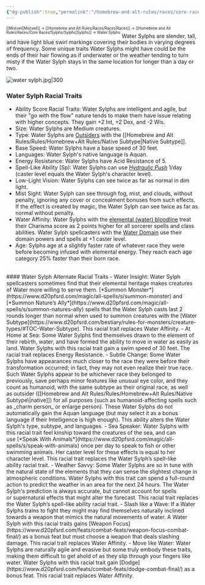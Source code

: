 ```yaml
---
{"dg-publish":true,"permalink":"/homebrew-and-alt-rules/races/core-races/sylphs/water-sylphs/"}
---
```


<sup><sup>[[Mistveil\|Mistveil]] → [[Homebrew and Alt Rules/Races/Races\|Races]] → [[Homebrew and Alt Rules/Races/Core Races/Sylphs/Sylphs\|Sylphs]] → Water Sylphs</sup></sup>
Water Sylphs are slender, tall, and have light blue swirl markings covering their bodies in varying degrees of frequency. Some unique traits Water Sylphs might have could be the ends of their hair flowing as if underwater or the weather tending to turn misty if the Water Sylph stays in the same location for longer than a day or two. 

![water sylph.jpg|300](/img/user/Attachments/water%20sylph.jpg)

### Water Sylph Racial Traits
- Ability Score Racial Traits: Water Sylphs are intelligent and agile, but their "go with the flow" nature tends to make them have issue relating with higher concepts. They gain +2 Int, +2 Dex, and -2 Wis.
- Size: Water Sylphs are Medium creatures.
- Type: Water Sylphs are [Outsiders](https://www.d20pfsrd.com/bestiary/monster-listings/outsiders/) with the [[Homebrew and Alt Rules/Rules/Homebrew+Alt Rules/Native Subtype\|Native Subtype]].
- Base Speed: Water Sylphs have a base speed of 30 feet.
- Languages: Water Sylph's native language is Aquan.
- Energy Resistance: Water Sylphs have Acid Resistance of 5.
- Spell-Like Ability (Sp): Water Sylphs can use [*Hydraulic Push*](https://www.d20pfsrd.com/magic/all-spells/h/hydraulic-push) 1/day (caster level equals the Water Sylph's character level).
- Low-Light Vision: Water Sylphs can see twice as far as normal in dim light.
- Mist Sight: Water Sylph can see through fog, mist, and clouds, without penalty, ignoring any cover or concealment bonuses from such effects. If the effect is created by magic, the Water Sylph can see twice as far as normal without penalty.
- Water Affinity: Water Sylphs with the [elemental (water) bloodline](https://www.d20pfsrd.com/classes/core-classes/sorcerer/bloodlines/bloodlines-from-paizo/elemental-bloodline) treat their Charisma score as 2 points higher for all sorcerer spells and class abilities. Water Sylph spellcasters with the [Water Domain](https://www.d20pfsrd.com/classes/core-classes/cleric/domains/paizo-domains/water-domain/) use their domain powers and spells at +1 caster level.
- Age: Sylphs age at a slightly faster rate of whatever race they were before becoming infused with elemental energy. They reach each age category 25% faster than their born race.
<br>
#### Water Sylph Alternate Racial Traits
- Water Insight: Water Sylph spellcasters sometimes find that their elemental heritage makes creatures of Water more willing to serve them. [*Summon Monster*](https://www.d20pfsrd.com/magic/all-spells/s/summon-monster) and [*Summon Nature’s Ally*](https://www.d20pfsrd.com/magic/all-spells/s/summon-natures-ally) spells that the Water Sylph casts last 2 rounds longer than normal when used to summon creatures with the [Water Subtype](https://www.d20pfsrd.com/bestiary/rules-for-monsters/creature-types/#TOC-Water-Subtype). This racial trait replaces Water Affinity.
- At Home at Sea: Some Water Sylphs find themselves drawn to the element of their rebirth, water, and have formed the ability to move in water as easily as land. Water Sylphs with this racial trait gain a swim speed of 30 feet. The racial trait replaces Energy Resistance.
- Subtle Change: Some Water Sylphs have appearances much closer to the race they were before their transformation occurred; in fact, they may not even realize their true race. Such Water Sylphs appear to be whichever race they belonged to previously, save perhaps minor features like unusual eye color, and they count as humanoid, with the same subtype as their original race, as well as outsider ([[Homebrew and Alt Rules/Rules/Homebrew+Alt Rules/Native Subtype\|native]]) for all purposes (such as humanoid-affecting spells such as _charm person_ or enlarge person). These Water Sylphs do not automatically gain the Aquan language (but may select it as a bonus language if their Intelligence is high enough). This ability alters the Water Sylph's type, subtype, and languages.
- Sea Speaker: Water Sylphs with this racial trait feel kinship toward the creatures of the sea, and can use [*Speak With Animals*](https://www.d20pfsrd.com/magic/all-spells/s/speak-with-animals) once per day to speak to fish or other swimming animals. Her caster level for these effects is equal to her character level. This racial trait replaces the Water Sylph’s spell-like ability racial trait.
- Weather Savvy: Some Water Sylphs are so in tune with the natural state of the elements that they can sense the slightest change in atmospheric conditions. Water Sylphs with this trait can spend a full-round action to predict the weather in an area for the next 24 hours. The Water Sylph's prediction is always accurate, but cannot account for spells or supernatural effects that might alter the forecast. This racial trait replaces the Water Sylph’s spell-like ability racial trait.
- Slash like a Wave: If a Water Sylphs trains to fight they might may find themselves naturally inclined towards a weapon that mimics the natural movements of water. A Water Sylph with this racial traits gains [Weapon Focus](https://www.d20pfsrd.com/feats/combat-feats/weapon-focus-combat-final/) as a bonus feat but must choose a weapon that deals slashing damage. This racial trait replaces Water Affinity.
- Move like Water: Water Sylphs are naturally agile and evasive but some truly embody these traits, making them difficult to get ahold of as they slip through your fingers like water. Water Sylphs with this racial trait gain [Dodge](https://www.d20pfsrd.com/feats/combat-feats/dodge-combat-final/) as a bonus feat. This racial trait replaces Water Affinity.